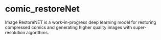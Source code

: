 # comic_restoreNet
Image RestoreNET is a work-in-progress deep learning model for restoring compressed comics and generating higher quality images with super-resolution algorithms.
